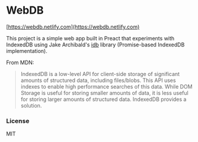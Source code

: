 # WebDB

[https://webdb.netlify.com](https://webdb.netlify.com)

This project is a simple web app built in Preact that experiments with IndexedDB using Jake Archibald's [idb](https://github.com/jakearchibald/idb) library (Promise-based IndexedDB implementation).

From MDN: 
> IndexedDB is a low-level API for client-side storage of significant amounts of structured data, including files/blobs. This API uses indexes to enable high performance searches of this data. While DOM Storage is useful for storing smaller amounts of data, it is less useful for storing larger amounts of structured data. IndexedDB provides a solution.

### License
MIT
